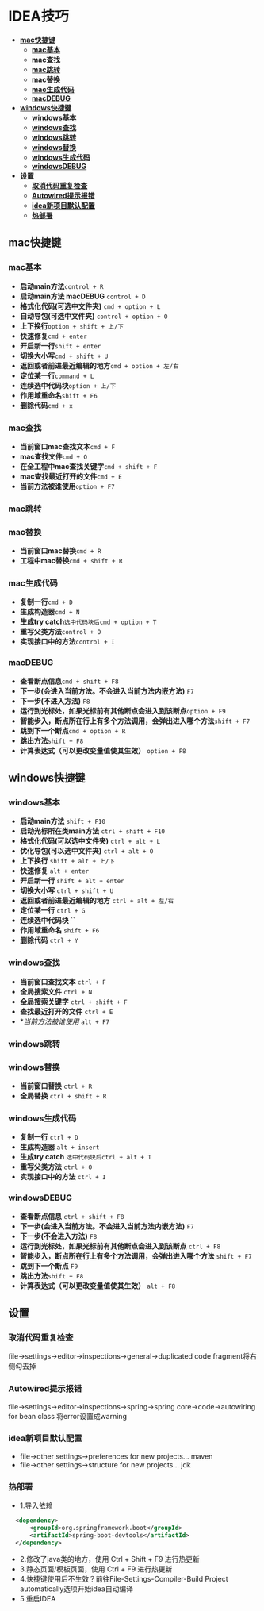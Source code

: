 # IDEA技巧
+ **[mac快捷键](#mac快捷键)**
    + **[mac基本](#mac基本)**
    + **[mac查找](#mac查找)**
    + **[mac跳转](#mac跳转)**
    + **[mac替换](#mac替换)**
    + **[mac生成代码](#mac生成代码)**
    + **[macDEBUG](#macDEBUG)**
+ **[windows快捷键](#windows快捷键)**
    + **[windows基本](#windows基本)**
    + **[windows查找](#windows查找)**
    + **[windows跳转](#windows跳转)**
    + **[windows替换](#windows替换)**
    + **[windows生成代码](#windows生成代码)**
    + **[windowsDEBUG](#windowsDEBUG)**
+ **[设置](#设置)**
    + **[取消代码重复检查](#取消代码重复检查)**
    + **[Autowired提示报错](#Autowired提示报错)**
    + **[idea新项目默认配置](#idea新项目默认配置)**
    + **[热部署](#热部署)**
    
    
## mac快捷键
### mac基本
+ **启动main方法**`control + R`
+ **启动main方法 macDEBUG** `control + D`
+ **格式化代码(可选中文件夹)** `cmd + option + L`
+ **自动导包(可选中文件夹)** `control + option + O`
+ **上下换行**`option + shift + 上/下`
+ **快速修复**`cmd + enter`
+ **开启新一行**`shift + enter`
+ **切换大小写**`cmd + shift + U`
+ **返回或者前进最近编辑的地方**`cmd + option + 左/右`
+ **定位某一行**`command + L`
+ **连续选中代码块**`option + 上/下`
+ **作用域重命名**`shift + F6`
+ **删除代码**`cmd + x`
### mac查找
+ **当前窗口mac查找文本**`cmd + F`
+ **mac查找文件**`cmd + O`
+ **在全工程中mac查找关键字**`cmd + shift + F`
+ **mac查找最近打开的文件**`cmd + E`
+ **当前方法被谁使用**`option + F7`
### mac跳转


### mac替换
+ **当前窗口mac替换**`cmd + R`
+ **工程中mac替换**`cmd + shift + R`
### mac生成代码
+ **复制一行**`cmd + D`
+ **生成构造器**`cmd + N`
+ **生成try catch**`选中代码块后cmd + option + T`
+ **重写父类方法**`control + O`
+ **实现接口中的方法**`control + I`
### macDEBUG
+ **查看断点信息**`cmd + shift + F8`
+ **下一步(会进入当前方法。不会进入当前方法内嵌方法)** `F7`
+ **下一步(不进入方法)** `F8`
+ **运行到光标处，如果光标前有其他断点会进入到该断点**`option + F9`
+ **智能步入，断点所在行上有多个方法调用，会弹出进入哪个方法**`shift + F7`
+ **跳到下一个断点**`cmd + option + R`
+ **跳出方法**`shift + F8`
+ **计算表达式（可以更改变量值使其生效）** `option + F8`

## windows快捷键
### windows基本
+ **启动main方法** `shift + F10`
+ **启动光标所在类main方法** `ctrl + shift + F10`
+ **格式化代码(可以选中文件夹)** `ctrl + alt + L`
+ **优化导包(可以选中文件夹)** `ctrl + alt + O`
+ **上下换行** `shift + alt + 上/下`
+ **快速修复** `alt + enter`
+ **开启新一行** `shift + alt + enter`
+ **切换大小写** `ctrl + shift + U`
+ **返回或者前进最近编辑的地方** `ctrl + alt + 左/右`
+ **定位某一行** `ctrl + G`
+ **连续选中代码块** ``
+ **作用域重命名** `shift + F6`
+ **删除代码** `ctrl + Y`
### windows查找
+ **当前窗口查找文本** `ctrl + F`
+ **全局搜索文件** `ctrl + N`
+ **全局搜索关键字** `ctrl + shift + F`
+ **查找最近打开的文件** `ctrl + E`
+ **当前方法被谁使用* `alt + F7`
### windows跳转

### windows替换
+ **当前窗口替换** `ctrl + R`
+ **全局替换** `ctrl + shift + R`
### windows生成代码
+ **复制一行** `ctrl + D`
+ **生成构造器** `alt + insert`
+ **生成try catch** `选中代码块后ctrl + alt + T`
+ **重写父类方法** `ctrl + O`
+ **实现接口中的方法** `ctrl + I`

### windowsDEBUG
+ **查看断点信息** `ctrl + shift + F8`
+ **下一步(会进入当前方法。不会进入当前方法内嵌方法)** `F7`
+ **下一步(不会进入方法)** `F8`
+ **运行到光标处，如果光标前有其他断点会进入到该断点** `ctrl + F8`
+ **智能步入，断点所在行上有多个方法调用，会弹出进入哪个方法** `shift + F7`
+ **跳到下一个断点** `F9`
+ **跳出方法**`shift + F8`
+ **计算表达式（可以更改变量值使其生效）** `alt + F8`

## 设置
### 取消代码重复检查
file->settings->editor->inspections->general->duplicated code fragment将右侧勾去掉
### Autowired提示报错
file->settings->editor->inspections->spring->spring core->code->autowiring for bean class 将error设置成warning
### idea新项目默认配置
+ file->other settings->preferences for new projects... maven
+ file->other settings->structure for new projects... jdk
### 热部署
+ 1.导入依赖
```xml
  <dependency>
      <groupId>org.springframework.boot</groupId>
      <artifactId>spring-boot-devtools</artifactId>
  </dependency>
```
+ 2.修改了java类的地方，使用 Ctrl + Shift + F9 进行热更新
+ 3.静态页面/模板页面，使用 Ctrl + F9 进行热更新
+ 4.快捷键使用后不生效？前往File-Settings-Compiler-Build Project automatically选项开始idea自动编译    
+ 5.重启IDEA
